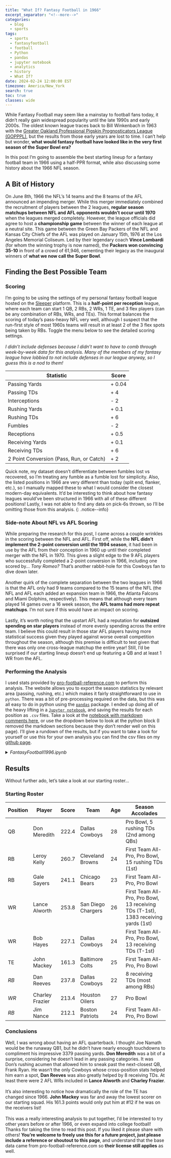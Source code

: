 ```yaml
---
title: "What If? Fantasy Football in 1966"
excerpt_separator: "<!--more-->"
categories:
  - blog
  - sports
tags:
  - sports
  - fantasyfootball
  - football
  - Python
  - pandas
  - jupyter notebook
  - analytics
  - history
  - What If?
date: 2024-02-24 12:00:00 EST
timezone: America/New_York
search: true
toc: true
classes: wide
---
```


While Fantasy Football may seem like a mainstay to football fans today, it didn’t really gain widespread popularity until the late 1990s and early 2000s. The oldest known league traces back to Bill Winkenbach in 1963 with the [Greater Oakland Professional Pigskin Prognosticators League (GOPPPL)](https://www.nfl.com/100/originals/100-greatest/game-changers-16), but the results from those early years are lost to time. I can’t help but wonder, **what would fantasy football have looked like in the very first season of the Super Bowl era?**

In this post I’m going to assemble the best starting lineup for a fantasy football team in 1966 using a half-PPR format, while also discussing some history about the 1966 NFL season.

## A Bit of History
On June 8th, 1966 the NFL’s 14 teams and the 8 teams of the AFL announced an impending merger. While this merger immediately combined the recruitment of players between the 2 leagues, **regular season matchups between NFL and AFL opponents wouldn’t occur until 1970** when the leagues merged completely. However, the league officials did agree to host a **championship game** between the winner of each league at a neutral site. This game between the Green Bay Packers of the NFL and Kansas City Chiefs of the AFL was played on January 15th, 1976 at the Los Angeles Memorial Coliseum. Led by their legendary coach **Vince Lombardi** (for whom the winning trophy is now named), the **Packers won convincing 35-10** in front of a crowd of 61,946, cementing their legacy as the inaugural winners of **what we now call the Super Bowl**.

## Finding the Best Possible Team

### Scoring
I’m going to be using the settings of my personal fantasy football league hosted on the [Sleeper](https://sleeper.com/) platform. This is a **half-point per reception** league, where each team can start 1 QB, 2 RBs, 2 WRs, 1 TE, and 3 flex players (can be any combination of RBs, WRs, and TEs). This format balances the scoring of today’s pass-heavy NFL very well, although I suspect that the run-first style of most 1960s teams will result in at least 2 of the 3 flex spots being taken by RBs. Toggle the menu below to see the detailed scoring settings. 
<br><br>
*I didn’t include defenses because I didn’t want to have to comb through week-by-week data for this analysis. Many of the members of my fantasy league have lobbied to not include defenses in our league anyway, so I guess this is a nod to them!*

| Statistic | Score |
| ----------- | ----------- |
| Passing Yards | + 0.04 |
| Passing TDs | + 4 |
| Interceptions | - 2 |
| Rushing Yards | + 0.1 |
| Rushing TDs | + 6 |
| Fumbles | - 2 |
| Receptions | + 0.5 |
| Receiving Yards | + 0.1 |
| Receiving TDs | + 6 |
| 2 Point Conversion (Pass, Run, or Catch) | + 2 |

Quick note, my dataset doesn’t differentiate between fumbles lost vs recovered, so I’m treating any fumble as a fumble lost for simplicity. Also, the listed positions in 1966 are very different than today (split end, flanker, etc.), so I manually mapped these to what I would consider the closest modern-day equivalents. It’d be interesting to think about how fantasy leagues would’ve been structured in 1966 with all of these different positions! Lastly, I was not able to find any data on pick-6s thrown, so I’ll be omitting those from this analysis.
{: .notice--info}

### Side-note About NFL vs AFL Scoring
While preparing the research for this post, I came across a couple wrinkles in the scoring between the NFL and AFL. First off, while the **NFL didn’t implement the 2-point conversion until the 1994 season**, it had been in use by the AFL from their conception in 1960 up until their completed merger with the NFL in 1970. This gives a slight edge to the 9 AFL players who successfully completed a 2-point conversion in 1966, including one scored by… *Tony Romeo?* That’s another rabbit-hole for this Cowboys fan to dive down later.
<br><br>
Another quirk of the complete separation between the two leagues in 1966 is that the AFL only had 9 teams compared to the 15 teams of the NFL (the NFL and AFL each added an expansion team in 1966, the Atlanta Falcons and Miami Dolphins, respectively). This means that although every team played 14 games over a 16 week season, the **AFL teams had more repeat matchups**. I’m not sure if this would have an impact on scoring.
<br><br>
Lastly, it’s worth noting that the upstart AFL had a reputation for **outsized spending on star players** instead of more evenly spending across the entire team. I believe this could result in those star AFL players having more statistical success given they played against worse overall competition throughout the season, although this premise is difficult to test given that there was only one cross-league matchup the entire year! Still, I’d be surprised if our starting lineup doesn’t end up featuring a QB and at least 1 WR from the AFL.

### Performing the Analysis
I used stats provided by [pro-football-reference.com](https://www.pro-football-reference.com) to perform this analysis. The website allows you to export the season statistics by relevant area (passing, rushing, etc.) which makes it fairly straightforward to use in `python`. There was a bit of pre-processing required on the data,  but this was all easy to do in python using the [`pandas`](https://pandas.pydata.org) package. I ended up doing all of the heavy lifting in a [`Jupyter notebook`](https://jupyter.org), and saving the results for each position as `.csv` files. Take a look at the [notebook with markdown comments here](/FantasyFootball1966/), or use the dropdown below to look at the python block (I removed the markdown sections because they don’t render well on this page). I’ll give a rundown of the results, but if you want to take a look for yourself or use this for your own analysis you can find the csv files on my [github page](https://github.com/palmerjones0/palmerjones0.github.io/tree/main/projects/FantasyFootball1966).

<details>
  <summary><i>FantasyFootball1996.ipynb</i></summary>

<pre><code>
pip install pandas

import pandas as pd
from functools import reduce #also need this tool for joining more than 2 dataframes at a time

# create a dataframe (or series) that has the columns with the scoring rules coeffecients
scoringCoefs = pd.DataFrame([[0.04, 4.0, 2.0, -2.0, 0.1, 6.0, -2.0, 0.5, 0.1, 6.0]],
                            columns=['PassYds', 'PassTD', '2PM', 'Int', 'RushYds', 'RushTD', 'Fmb', 'Rec', 'RecYds', ‘RecTD'])

# NFL Stats
NFL_Passing = pd.read_csv('NFL_passing_1966.csv')
NFL_Rushing = pd.read_csv('NFL_rushing_1966.csv')
NFL_Receiving = pd.read_csv('NFL_receiving_1966.csv')

# AFL Stats
AFL_Passing = pd.read_csv('AFL_passing_1966.csv')
AFL_Rushing = pd.read_csv('AFL_rushing_1966.csv')
AFL_Receiving = pd.read_csv('AFL_receiving_1966.csv')
AFL_Scoring = pd.read_csv('AFL_scoring_1966.csv') # this is only being used because the 2-point conversion stats don't show up on the other tables (only the AFL had a 2-point conversion in the rules in 1966)

# Combine the AFL stats onto the NFL stats (these were separated because in 1996 these were funtionally different leagues)
NFL_Passing = pd.concat([NFL_Passing, AFL_Passing])
NFL_Rushing = pd.concat([NFL_Rushing, AFL_Rushing])
NFL_Receiving = pd.concat([NFL_Receiving, AFL_Receiving])
NFL_Scoring = AFL_Scoring # only the AFL had a 2-point conversion in 1966, no need to combine with NFL

# Ok, before we merge these 4 dataframes together, let's just filter out the columns we really care about. This will make merging them a lot easier later.
# Note: We have to rename some columns because they have the same name between tables (like "yards" being used on passing and rushing).
NFL_Passing = NFL_Passing[["Player-additional", "Player", "Tm", "Age", "Pos", "G", "Cmp", "Att", "Yds", "TD", "Int"]]
NFL_Passing = NFL_Passing.rename(columns={"Att": "PassAtt", "Yds": "PassYds", "TD": "PassTD"})

NFL_Rushing = NFL_Rushing[["Player-additional", "Player", "Tm", "Age", "Pos", "G", "Att", "Yds", "TD", "Fmb"]]
NFL_Rushing = NFL_Rushing.rename(columns={"Att": "RushAtt", "Yds": "RushYds", "TD": "RushTD", "Fmb": "RushFmb"})

NFL_Receiving = NFL_Receiving[["Player-additional", "Player", "Tm", "Age", "Pos", "G", "Rec", "Yds", "TD", "Fmb"]]
NFL_Receiving = NFL_Receiving.rename(columns={"Yds": "RecYds", "TD": "RecTD", "Fmb": "RecFmb"})

NFL_Scoring = NFL_Scoring[["Player-additional", "Player", "Tm", "Age", "Pos", "G", "2PM"]]

# Finally, we'll combine these 4 dataframes into 1 dataframe with a merge
NFL_Player = reduce(lambda  left,right: pd.merge(left,right,on=['Player-additional', 'Player', 'Tm', 'Age', 'Pos', 'G'],
                                            how='outer', copy=False), [NFL_Passing, NFL_Rushing, NFL_Receiving, NFL_Scoring])

print(NFL_Player)

# Add a new column to the NFL_Player dataframe, and go row by row multiplying out the scores and adding them to the new column

# Adding new column
NFL_Player["Score"] = 0
NFL_Player = NFL_Player.fillna(0)

# for loop going row by row
for i in NFL_Player.index:
    
    NFL_Player.loc[i, 'Score'] += (NFL_Player.loc[i, 'PassYds'] * scoringCoefs.loc[0, 'PassYds'])
    NFL_Player.loc[i, 'Score'] += (NFL_Player.loc[i, 'PassTD'] * scoringCoefs.loc[0, 'PassTD'])
    NFL_Player.loc[i, 'Score'] += (NFL_Player.loc[i, '2PM'] * scoringCoefs.loc[0, '2PM'])
    NFL_Player.loc[i, 'Score'] += (NFL_Player.loc[i, 'Int'] * scoringCoefs.loc[0, 'Int'])
    NFL_Player.loc[i, 'Score'] += (NFL_Player.loc[i, 'RushYds'] * scoringCoefs.loc[0, 'RushYds'])
    NFL_Player.loc[i, 'Score'] += (NFL_Player.loc[i, 'RushTD'] * scoringCoefs.loc[0, 'RushTD'])
    NFL_Player.loc[i, 'Score'] += (max(NFL_Player.loc[i, 'RushFmb'], NFL_Player.loc[i, 'RecFmb']) * scoringCoefs.loc[0, 'Fmb'])
    NFL_Player.loc[i, 'Score'] += (NFL_Player.loc[i, 'Rec'] * scoringCoefs.loc[0, 'Rec'])
    NFL_Player.loc[i, 'Score'] += (NFL_Player.loc[i, 'RecYds'] * scoringCoefs.loc[0, 'RecYds'])
    NFL_Player.loc[i, 'Score'] += (NFL_Player.loc[i, 'RecTD'] * scoringCoefs.loc[0, 'RecTD'])
    
    # rounding to 2 decimal places
    NFL_Player.loc[i, 'Score'] = round(NFL_Player.loc[i, 'Score'],2)
    
    # changing positions to fit modern descriptions
    if NFL_Player.loc[i, 'Pos'] in ['FL', 'LE', 'SE', 'LE/TE', 'FL/HB']:
        NFL_Player.loc[i, 'Pos'] = 'WR'
    if NFL_Player.loc[i, 'Pos'] in ['E', 'TE/FL', 'TE/LE']:
        NFL_Player.loc[i, 'Pos'] = 'TE'
    if NFL_Player.loc[i, 'Pos'] in ['HB', 'FB', 'HB/FB', 'FB/RB']:
        NFL_Player.loc[i, 'Pos'] = 'RB'
    
    # printing
    print(NFL_Player.loc[i, 'Pos'], NFL_Player.loc[i, 'Score'], NFL_Player.loc[i, ‘Player'])

# Filter by position, and save results to CSV file

NFL_QBs = NFL_Player.query("Pos == 'QB'").sort_values(by=['Score'], ascending=False)
print(NFL_QBs)
NFL_QBs.to_csv('QBs_1966.csv', index=False)

NFL_RBs = NFL_Player.query("Pos == 'RB'").sort_values(by=['Score'], ascending=False)
print(NFL_RBs)
NFL_RBs.to_csv('RBs_1966.csv', index=False)

NFL_WRs = NFL_Player.query("Pos == 'WR'").sort_values(by=['Score'], ascending=False)
print(NFL_WRs)
NFL_WRs.to_csv('WRs_1966.csv', index=False)

NFL_TEs = NFL_Player.query("Pos == 'TE'").sort_values(by=['Score'], ascending=False)
print(NFL_TEs)
NFL_TEs.to_csv('TEs_1966.csv', index=False)

</code></pre>
</details>


## Results

Without further ado, let’s take a look at our starting roster…

### Starting Roster

| Position | Player | Score | Team | Age | Season Accolades |
| ----------- | ----------- | ----------- | ----------- | ----------- | ----------- |
| QB | Don Meredith | 222.4 | Dallas Cowboys | 28 | Pro Bowl, 5 rushing TDs (2nd among QBs) |
| RB | Leroy Kelly | 260.7 | Cleveland Browns | 24 | First Team All-Pro, Pro Bowl, 15 rushing TDs (1st) |
| RB | Gale Sayers | 241.1 | Chicago Bears | 23 | First Team All-Pro, Pro Bowl |
| WR | Lance Alworth | 253.8 | San Diego Chargers | 26 | First Team All-Pro, Pro Bowl, 13 receiving TDs (T-1st), 1383 receiving yards (1st) |
| WR | Bob Hayes | 227.1 | Dallas Cowboys | 24 | First Team All-Pro, Pro Bowl, 13 receiving TDs (T-1st) |
| TE | John Mackey | 161.3 | Baltimore Colts | 25 | First Team All-Pro, Pro Bowl |
| *RB* | Dan Reeves | 237.8 | Dallas Cowboys | 22 | 8 receiving TDs (most among RBs) |
| *WR* | Charley Frazier | 213.4 | Houston Oilers | 27 | Pro Bowl |
| *RB* | Jim Nance | 212.1 | Boston Patriots | 24 | First Team All-Pro, Pro Bowl |

### Conclusions
Well, I was wrong about having an AFL quarterback. I thought Joe Namath would be the runaway QB1, but he didn’t have nearly enough touchdowns to compliment his impressive 3379 passing yards. **Don Meredith** was a bit of a surprise, considering he doesn’t lead in any passing categories. It was Don’s rushing acumen that allowed him to sneak past the next-closest QB, Frank Ryan. He wasn’t the only Cowboys whose cross-position stats helped him earn a spot, **Dan Reeves** was also greatly helped by 8 receiving TDs. At least there were 2 AFL WRs included in **Lance Alworth** and **Charley Frazier**.
<br><br>
It’s also interesting to notice how dramatically the role of the TE has changed since 1966. **John Mackey** was far and away the lowest scorer on our starting squad. His 161.3 points would only put him at #12 if he was on the receivers list!
<br><br>
This was a really interesting analysis to put together, I’d be interested to try other years before or after 1966, or even expand into college football! Thanks for taking the time to read this post. If you liked it please share with others! **You’re welcome to freely use this for a future project, just please include a reference or shoutout to this page**, and understand that the base data came from pro-football-reference.com so **their license still applies** as well.

